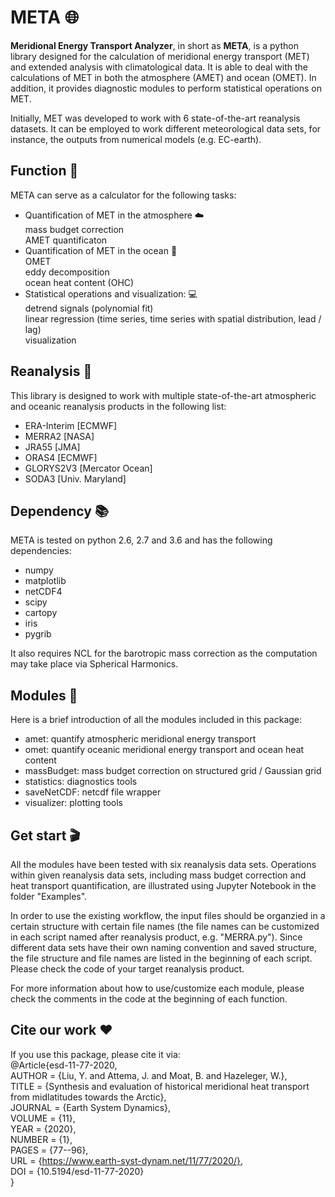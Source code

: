 # META :globe_with_meridians:
**Meridional Energy Transport Analyzer**, in short as **META**, is a python library designed for the calculation of meridional energy transport (MET) and extended analysis with climatological data. It is able to deal with the calculations of MET in both the atmosphere (AMET) and ocean (OMET). In addition, it provides diagnostic modules to perform statistical operations on MET.<br/>

Initially, MET was developed to work with 6 state-of-the-art reanalysis datasets. It can be employed to work different meteorological data sets, for instance, the outputs from numerical models (e.g. EC-earth). <br />

## Function :dart:
META can serve as a calculator for the following tasks: <br>
* Quantification of MET in the atmosphere :cloud: <br>
   mass budget correction <br>
   AMET quantificaton <br>
* Quantification of MET in the ocean :ocean: <br>
   OMET <br>
   eddy decomposition <br>
   ocean heat content (OHC) <br>
* Statistical operations and visualization: :computer: <br>
   detrend signals (polynomial fit) <br>
   linear regression (time series, time series with spatial distribution, lead / lag) <br>
   visualization <br>


## Reanalysis :satellite:
This library is designed to work with multiple state-of-the-art atmospheric and oceanic reanalysis products in the following list: <br>
* ERA-Interim     [ECMWF] <br>
* MERRA2          [NASA]  <br>
* JRA55           [JMA]  <br>
* ORAS4           [ECMWF] <br>
* GLORYS2V3       [Mercator Ocean] <br>
* SODA3           [Univ. Maryland] <br>

## Dependency :books:
META is tested on python 2.6, 2.7 and 3.6 and has the following dependencies:
* numpy
* matplotlib
* netCDF4
* scipy
* cartopy
* iris
* pygrib

It also requires NCL for the barotropic mass correction as the computation may take place via Spherical Harmonics.

## Modules :floppy_disk:
Here is a brief introduction of all the modules included in this package:
* amet: quantify atmospheric meridional energy transport
* omet: quantify oceanic meridional energy transport and ocean heat content
* massBudget: mass budget correction on structured grid / Gaussian grid
* statistics: diagnostics tools
* saveNetCDF: netcdf file wrapper
* visualizer: plotting tools

## Get start :clapper:
All the modules have been tested with six reanalysis data sets. Operations within given reanalysis data sets, including mass budget correction and heat transport quantification, are illustrated using Jupyter Notebook in the folder "Examples". <br> 

In order to use the existing workflow, the input files should be organzied in a certain structure with certain file names (the file names can be customized in each script named after reanalysis product, e.g. "MERRA.py"). Since different data sets have their own naming convention and saved structure, the file structure and file names are listed in the beginning of each script. Please check the code of your target reanalysis product.<br>

For more information about how to use/customize each module, please check the comments in the code at the beginning of each function. <br>

## Cite our work :heart:
If you use this package, please cite it via: <br>
@Article{esd-11-77-2020, <br>
AUTHOR = {Liu, Y. and Attema, J. and Moat, B. and Hazeleger, W.}, <br>
TITLE = {Synthesis and evaluation of historical meridional heat transport from midlatitudes towards the Arctic}, <br>
JOURNAL = {Earth System Dynamics}, <br>
VOLUME = {11}, <br>
YEAR = {2020}, <br>
NUMBER = {1}, <br>
PAGES = {77--96}, <br>
URL = {https://www.earth-syst-dynam.net/11/77/2020/}, <br>
DOI = {10.5194/esd-11-77-2020} <br>
} <br>
